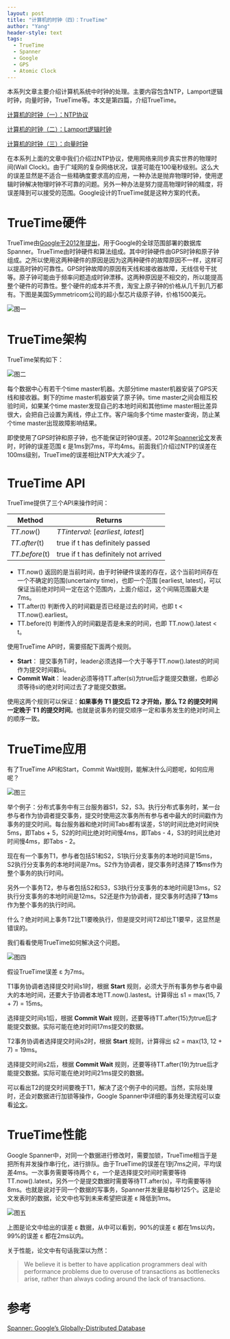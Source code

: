 ```yaml
---
layout: post
title: "计算机的时钟（四）：TrueTime"
author: "Yang"
header-style: text
tags:
  - TrueTime
  - Spanner
  - Google
  - GPS
  - Atomic Clock
---
```


本系列文章主要介绍计算机系统中时钟的处理。主要内容包含NTP，Lamport逻辑时钟，向量时钟，TrueTime等。本文是第四篇，介绍TrueTime。

[计算机的时钟（一）：NTP协议](http://yang.observer/2020/07/11/time-ntp/)

[计算机的时钟（二）：Lamport逻辑时钟](http://yang.observer/2020/07/26/time-lamport-logical-time/)

[计算机的时钟（三）：向量时钟](http://yang.observer/2020/09/12/vector-clock/)

在本系列上面的文章中我们介绍过NTP协议，使用网络来同步真实世界的物理时间(Wall Clock)。由于广域网的复杂网络状况，误差可能在100毫秒级别。这么大的误差显然是不适合一些精确度要求高的应用，一种办法是抛弃物理时钟，使用逻辑时钟解决物理时钟不可靠的问题。另外一种办法是努力提高物理时钟的精度，将误差降到可以接受的范围。Google设计的TrueTime就是这种方案的代表。



# TrueTime硬件

TrueTime由[Google于2012年提出](https://static.googleusercontent.com/media/research.google.com/en//archive/spanner-osdi2012.pdf)，用于Google的全球范围部署的数据库Spanner。TrueTime由时钟硬件和算法组成。其中时钟硬件由GPS时钟和原子钟组成。之所以使用这两种硬件的原因是因为这两种硬件的故障原因不一样，这样可以提高时钟的可靠性。GPS时钟故障的原因有天线和接收器故障，无线信号干扰等。原子钟可能由于频率问题造成时钟漂移。这两种原因是不相交的，所以能提高整个硬件的可靠性。整个硬件的成本并不贵，淘宝上原子钟的价格从几千到几万都有。下图是美国Symmetricom公司的超小型芯片级原子钟，价格1500美元。

![图一](/img/in-post/2020-11-02-true-time/post-csas-atomic-clock.png)



# TrueTime架构

TrueTime架构如下：

![图二](/img/in-post/2020-11-02-true-time/post-true-time-architecture.png)

每个数据中心有若干个time master机器。大部分time master机器安装了GPS天线和接收器。剩下的time master机器安装了原子钟。time master之间会相互校验时间，如果某个time master发现自己的本地时间和其他time master相比差异很大，会把自己设置为离线，停止工作。客户端向多个time master查询，防止某个time master出现故障影响结果。

即使使用了GPS时钟和原子钟，也不能保证时钟0误差。2012年[Spanner论文](https://static.googleusercontent.com/media/research.google.com/en//archive/spanner-osdi2012.pdf)发表时，时钟的误差范围 ε 是1ms到7ms，平均4ms。前面我们介绍过NTP的误差在100ms级别，TrueTime的误差相比NTP大大减少了。



# TrueTime API

TrueTime提供了三个API来操作时间：

|Method| Returns                              |
|--------------   |------------------------------------ |
|*TT.now*()       |*TTinterval*: [*earliest*, *latest*] |
|*TT.after*(t)    |true if t has definitely passed      |
|*TT.before*(t)   |true if t has definitely not arrived |

- TT.now() 返回的是当前时间，由于时钟硬件误差的存在，这个当前时间存在一个不确定的范围(uncertainty time)，也即一个范围 [earliest, latest]，可以保证当前绝对时间一定在这个范围内，上面介绍过，这个间隔范围最大是7ms。
- TT.after(t) 判断传入的时间戳是否已经是过去的时间，也即 t < TT.now().earliest。
- TT.before(t) 判断传入的时间戳是否是未来的时间，也即 TT.now().latest < t。

使用TrueTime API时，需要搭配下面两个规则。

- **Start**： 提交事务Ti时，leader必须选择一个大于等于TT.now().latest的时间作为提交时间戳si。
- **Commit Wait**： leader必须等待TT.after(si)为true后才能提交数据，也即必须等待si的绝对时间过去了才能提交数据。

使用这两个规则可以保证：**如果事务 T1 提交后 T2 才开始，那么 T2 的提交时间一定晚于 T1 的提交时间**。也就是说事务的提交顺序一定和事务发生的绝对时间上的顺序一致。



# TrueTime应用

有了TrueTime API和Start，Commit Wait规则，能解决什么问题呢，如何应用呢？

![图三](/img/in-post/2020-11-02-true-time/post-true-time-usage1.png)

举个例子：分布式事务中有三台服务器S1，S2，S3。执行分布式事务时，某一台参与者作为协调者提交事务，提交时使用这次事务所有参与者中最大的时间戳作为事务的提交时间。每台服务器和绝对时间Tabs都有误差，S1的时间比绝对时间快5ms，即Tabs + 5，S2的时间比绝对时间慢4ms，即Tabs - 4，S3的时间比绝对时间慢4ms，即Tabs - 2。

现在有一个事务T1，参与者包括S1和S2，S1执行分支事务的本地时间是15ms，S2执行分支事务的本地时间是7ms。S2作为协调者，提交事务时选择了**15**ms作为整个事务的执行时间。

另外一个事务T2，参与者包括S2和S3，S3执行分支事务的本地时间是13ms，S2执行分支事务的本地时间是12ms。S2还是作为协调者，提交事务时选择了**13**ms作为整个事务的执行时间。

什么？绝对时间上事务T2比T1要晚执行，但是提交时间T2却比T1要早，这显然是错误的。

我们看看使用TrueTime如何解决这个问题。

![图四](/img/in-post/2020-11-02-true-time/post-true-time-usage2.png)

假设TrueTime误差 ε 为7ms。

T1事务协调者选择提交时间s1时，根据 **Start** 规则，必须大于所有事务参与者中最大的本地时间，还要大于协调者本地TT.now().lastest。计算得出 s1 = max(15, 7 + 7) = 15ms。

选择提交时间s1后，根据 **Commit Wait** 规则，还要等待TT.after(15)为true后才能提交数据。实际可能在绝对时间17ms提交的数据。

T2事务协调者选择提交时间s2时，根据 **Start** 规则，计算得出 s2 = max(13, 12 + 7) = 19ms。

选择提交时间s2后，根据 **Commit Wait** 规则，还要等待TT.after(19)为true后才能提交数据。实际可能在绝对时间21ms提交的数据。

可以看出T2的提交时间要晚于T1，解决了这个例子中的问题。当然，实际处理时，还会对数据进行加锁等操作，Google Spanner中详细的事务处理流程可以查看[论文](https://static.googleusercontent.com/media/research.google.com/en//archive/spanner-osdi2012.pdf)。



# TrueTime性能

Google Spanner中，对同一个数据进行修改时，需要加锁，TrueTime相当于是把所有并发操作串行化，进行排队。由于TrueTime的误差在1到7ms之间，平均误差4ms。一次事务需要等待两个 ε，一个是选择提交时间时需要等待TT.now().latest，另外一个是提交数据时需要等待TT.after(s)，平均需要等待8ms。也就是说对于同一个数据的写事务，Spanner并发量是每秒125个。这是论文发表时的数据，论文中也写到未来希望把误差 ε 降低到1ms。

![图五](/img/in-post/2020-11-02-true-time/post-true-time-performance.png)

上图是论文中给出的误差 ε 数据，从中可以看到，90%的误差 ε 都在1ms以内，99%的误差 ε 都在2ms以内。



关于性能，论文中有句话我深以为然：

> We believe it is better to have application programmers deal with performance problems due to overuse of transactions as bottlenecks arise, rather than always coding around the lack of transactions.



# 参考

[Spanner: Google’s Globally-Distributed Database](https://static.googleusercontent.com/media/research.google.com/en//archive/spanner-osdi2012.pdf)

